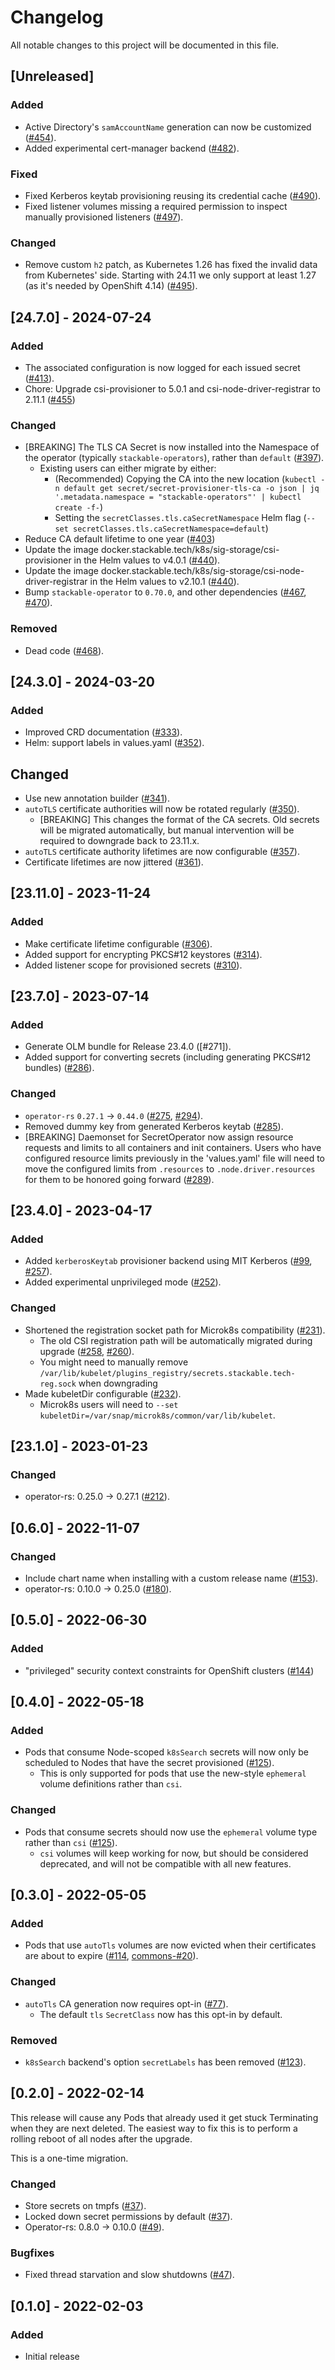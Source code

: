 # Changelog

All notable changes to this project will be documented in this file.

## [Unreleased]

### Added

- Active Directory's `samAccountName` generation can now be customized ([#454]).
- Added experimental cert-manager backend ([#482]).

### Fixed

- Fixed Kerberos keytab provisioning reusing its credential cache ([#490]).
- Fixed listener volumes missing a required permission to inspect manually provisioned listeners ([#497]).

### Changed

- Remove custom `h2` patch, as Kubernetes 1.26 has fixed the invalid data from Kubernetes' side. Starting with 24.11 we only support at least 1.27 (as it's needed by OpenShift 4.14) ([#495]).

[#454]: https://github.com/stackabletech/secret-operator/pull/454
[#482]: https://github.com/stackabletech/secret-operator/pull/482
[#490]: https://github.com/stackabletech/secret-operator/pull/490
[#495]: https://github.com/stackabletech/secret-operator/pull/495
[#497]: https://github.com/stackabletech/secret-operator/pull/497

## [24.7.0] - 2024-07-24

### Added

- The associated configuration is now logged for each issued secret ([#413]).
- Chore: Upgrade csi-provisioner to 5.0.1 and csi-node-driver-registrar to 2.11.1 ([#455])

### Changed

- [BREAKING] The TLS CA Secret is now installed into the Namespace of the operator (typically `stackable-operators`), rather than `default` ([#397]).
  - Existing users can either migrate by either:
    - (Recommended) Copying the CA into the new location
      (`kubectl -n default get secret/secret-provisioner-tls-ca -o json | jq '.metadata.namespace = "stackable-operators"' | kubectl create -f-`)
    - Setting the `secretClasses.tls.caSecretNamespace` Helm flag (`--set secretClasses.tls.caSecretNamespace=default`)
- Reduce CA default lifetime to one year ([#403])
- Update the image docker.stackable.tech/k8s/sig-storage/csi-provisioner
  in the Helm values to v4.0.1 ([#440]).
- Update the image docker.stackable.tech/k8s/sig-storage/csi-node-driver-registrar
  in the Helm values to v2.10.1 ([#440]).
- Bump `stackable-operator` to `0.70.0`, and other dependencies ([#467], [#470]).

### Removed

- Dead code ([#468]).

[#397]: https://github.com/stackabletech/secret-operator/pull/397
[#403]: https://github.com/stackabletech/secret-operator/pull/403
[#413]: https://github.com/stackabletech/secret-operator/pull/413
[#440]: https://github.com/stackabletech/secret-operator/pull/440
[#455]: https://github.com/stackabletech/secret-operator/pull/455
[#467]: https://github.com/stackabletech/secret-operator/pull/467
[#468]: https://github.com/stackabletech/secret-operator/pull/468
[#470]: https://github.com/stackabletech/secret-operator/pull/470

## [24.3.0] - 2024-03-20

### Added

- Improved CRD documentation ([#333]).
- Helm: support labels in values.yaml ([#352]).

## Changed

- Use new annotation builder ([#341]).
- `autoTLS` certificate authorities will now be rotated regularly ([#350]).
  - [BREAKING] This changes the format of the CA secrets. Old secrets will be migrated automatically, but manual intervention will be required to downgrade back to 23.11.x.
- `autoTLS` certificate authority lifetimes are now configurable ([#357]).
- Certificate lifetimes are now jittered ([#361]).

[#333]: https://github.com/stackabletech/secret-operator/pull/333
[#341]: https://github.com/stackabletech/secret-operator/pull/341
[#350]: https://github.com/stackabletech/secret-operator/pull/350
[#352]: https://github.com/stackabletech/secret-operator/pull/352
[#357]: https://github.com/stackabletech/secret-operator/pull/357
[#361]: https://github.com/stackabletech/secret-operator/pull/361

## [23.11.0] - 2023-11-24

### Added

- Make certificate lifetime configurable ([#306]).
- Added support for encrypting PKCS#12 keystores ([#314]).
- Added listener scope for provisioned secrets ([#310]).

[#306]: https://github.com/stackabletech/secret-operator/pull/306
[#310]: https://github.com/stackabletech/secret-operator/pull/310
[#314]: https://github.com/stackabletech/secret-operator/pull/314

## [23.7.0] - 2023-07-14

### Added

- Generate OLM bundle for Release 23.4.0 ([#271]).
- Added support for converting secrets (including generating PKCS#12 bundles) ([#286]).

### Changed

- `operator-rs` `0.27.1` -> `0.44.0` ([#275], [#294]).
- Removed dummy key from generated Kerberos keytab ([#285]).
- [BREAKING] Daemonset for SecretOperator now assign resource requests and limits to all containers and init containers. Users who have configured resource limits previously in the 'values.yaml' file will need to move the configured limits from `.resources` to `.node.driver.resources` for them to be honored going forward ([#289]).

[#275]: https://github.com/stackabletech/secret-operator/pull/275
[#285]: https://github.com/stackabletech/secret-operator/pull/285
[#286]: https://github.com/stackabletech/secret-operator/pull/286
[#289]: https://github.com/stackabletech/secret-operator/pull/289
[#294]: https://github.com/stackabletech/secret-operator/pull/294

## [23.4.0] - 2023-04-17

### Added

- Added `kerberosKeytab` provisioner backend using MIT Kerberos ([#99], [#257]).
- Added experimental unprivileged mode ([#252]).

### Changed

- Shortened the registration socket path for Microk8s compatibility ([#231]).
  - The old CSI registration path will be automatically migrated during upgrade ([#258], [#260]).
  - You might need to manually remove `/var/lib/kubelet/plugins_registry/secrets.stackable.tech-reg.sock` when downgrading
- Made kubeletDir configurable ([#232]).
  - Microk8s users will need to `--set kubeletDir=/var/snap/microk8s/common/var/lib/kubelet`.

[#99]: https://github.com/stackabletech/secret-operator/pull/99
[#231]: https://github.com/stackabletech/secret-operator/pull/231
[#232]: https://github.com/stackabletech/secret-operator/pull/232
[#252]: https://github.com/stackabletech/secret-operator/pull/252
[#257]: https://github.com/stackabletech/secret-operator/pull/257
[#258]: https://github.com/stackabletech/secret-operator/pull/258
[#260]: https://github.com/stackabletech/secret-operator/pull/260

## [23.1.0] - 2023-01-23

### Changed

- operator-rs: 0.25.0 -> 0.27.1 ([#212]).

[#212]: https://github.com/stackabletech/secret-operator/pull/212

## [0.6.0] - 2022-11-07

### Changed

- Include chart name when installing with a custom release name ([#153]).
- operator-rs: 0.10.0 -> 0.25.0 ([#180]).

[#153]: https://github.com/stackabletech/secret-operator/pull/153
[#180]: https://github.com/stackabletech/secret-operator/pull/180

## [0.5.0] - 2022-06-30

### Added

- "privileged" security context constraints for OpenShift clusters ([#144])

[#144]: https://github.com/stackabletech/secret-operator/pull/144

## [0.4.0] - 2022-05-18

### Added

- Pods that consume Node-scoped `k8sSearch` secrets will now only be scheduled to Nodes that have the secret provisioned ([#125]).
  - This is only supported for pods that use the new-style `ephemeral` volume definitions rather than `csi`.

### Changed

- Pods that consume secrets should now use the `ephemeral` volume type rather than `csi` ([#125]).
  - `csi` volumes will keep working for now, but should be considered deprecated, and will not be compatible
    with all new features.

[#125]: https://github.com/stackabletech/secret-operator/pull/125

## [0.3.0] - 2022-05-05

### Added

- Pods that use `autoTls` volumes are now evicted when their certificates are about to expire ([#114], [commons-#20]).

### Changed

- `autoTls` CA generation now requires opt-in ([#77]).
  - The default `tls` `SecretClass` now has this opt-in by default.

### Removed

- `k8sSearch` backend's option `secretLabels` has been removed ([#123]).

[#77]: https://github.com/stackabletech/secret-operator/pull/77
[#114]: https://github.com/stackabletech/secret-operator/pull/114
[#123]: https://github.com/stackabletech/secret-operator/pull/123
[commons-#20]: https://github.com/stackabletech/commons-operator/pull/20

## [0.2.0] - 2022-02-14

This release will cause any Pods that already used it get stuck Terminating when they are next deleted.
The easiest way to fix this is to perform a rolling reboot of all nodes after the upgrade.

This is a one-time migration.

### Changed

- Store secrets on tmpfs ([#37]).
- Locked down secret permissions by default ([#37]).
- Operator-rs: 0.8.0 -> 0.10.0 ([#49]).

### Bugfixes

- Fixed thread starvation and slow shutdowns ([#47]).

[#37]: https://github.com/stackabletech/secret-operator/pull/37
[#47]: https://github.com/stackabletech/secret-operator/pull/47
[#49]: https://github.com/stackabletech/secret-operator/pull/49

## [0.1.0] - 2022-02-03

### Added

- Initial release
